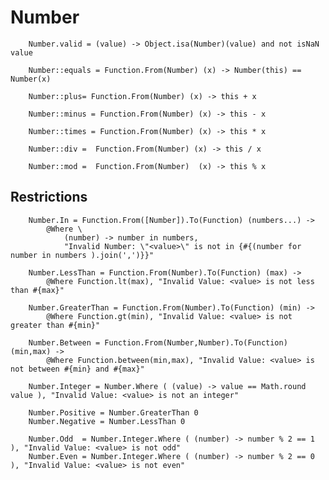 # Number

		
		Number.valid = (value) -> Object.isa(Number)(value) and not isNaN value
		
		Number::equals = Function.From(Number) (x) -> Number(this) == Number(x)
		
		Number::plus= Function.From(Number) (x) -> this + x
		
		Number::minus = Function.From(Number) (x) -> this - x
		
		Number::times = Function.From(Number) (x) -> this * x
		
		Number::div =  Function.From(Number) (x) -> this / x
		
		Number::mod =  Function.From(Number)  (x) -> this % x
		
	

## Restrictions

		
		Number.In = Function.From([Number]).To(Function) (numbers...) ->
			@Where \
				(number) -> number in numbers,
				"Invalid Number: \"<value>\" is not in {#{(number for number in numbers ).join(',')}}"
		
		Number.LessThan = Function.From(Number).To(Function) (max) ->
			@Where Function.lt(max), "Invalid Value: <value> is not less than #{max}"
			
		Number.GreaterThan = Function.From(Number).To(Function) (min) ->
			@Where Function.gt(min), "Invalid Value: <value> is not greater than #{min}"
	
		Number.Between = Function.From(Number,Number).To(Function) (min,max) ->
			@Where Function.between(min,max), "Invalid Value: <value> is not between #{min} and #{max}"
		
		Number.Integer = Number.Where ( (value) -> value == Math.round value ), "Invalid Value: <value> is not an integer"
	
		Number.Positive = Number.GreaterThan 0
		Number.Negative = Number.LessThan 0
		
		Number.Odd  = Number.Integer.Where ( (number) -> number % 2 == 1 ), "Invalid Value: <value> is not odd"
		Number.Even = Number.Integer.Where ( (number) -> number % 2 == 0 ), "Invalid Value: <value> is not even"
		
